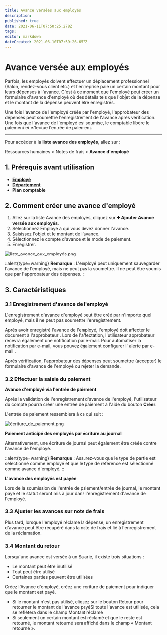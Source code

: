 ```yaml
---
title: Avance versées aux employés
description: 
published: true
date: 2021-06-11T07:50:25.278Z
tags: 
editor: markdown
dateCreated: 2021-06-10T07:59:26.657Z
---
```


# Avance versée aux employés

Parfois, les employés doivent effectuer un déplacement professionnel (Salon, rendez-vous client etc.) et l'entreprise paie un certain montant pour leurs dépenses à l'avance. C'est à ce moment que l'employé peut créer un formulaire d'avance d'employé où des détails tels que l'objet de la dépense et le montant de la dépense peuvent être enregistrés.

Une fois l'avance de l'employé créée par l'employé, l'approbateur des dépenses peut soumettre l'enregistrement de l'avance après vérification. Une fois que l'avance de l'employé est soumise, le comptable libère le paiement et effectue l'entrée de paiement.

---

Pour accéder à la **liste avance des employés**, allez sur :

Ressources humaines > Notes de frais > **Avance d'employé**

## 1. Prérequis avant utilisation

- **[Employé](/hrms/cycle-de-vie/employee)**
- **[Département](/hrms/cycle-de-vie/department)**
- **Plan comptable**

## 2. Comment créer une avance d'employé 

1. Allez sur la liste Avance des employés, cliquez sur **:heavy_plus_sign: Ajouter Avance versée aux employés**.
2. Sélectionnez Employé à qui vous devez donner l'avance.
3. Saisissez l'objet et le montant de l'avance.
4. Sélectionnez le compte d'avance et le mode de paiement.
5. Enregistrer.

![liste_avance_aux_employés.png](/content/rh/employee-advance/liste_avance_aux_employés.png)

::alert{type=warning}
**Remarque** : L'employé peut uniquement sauvegarder l'avance de l'employé, mais ne peut pas la soumettre. Il ne peut être soumis que par l'approbateur des dépenses.
::

## 3. Caractéristiques

### 3.1 Enregistrement d'avance de l'employé

L'enregistrement d'avance d'employé peut être créé par n'importe quel employé, mais il ne peut pas soumettre l'enregistrement.

Après avoir enregistré l'avance de l'employé, l'employé doit affecter le document à l'approbateur . Lors de l'affectation, l'utilisateur approbateur recevra également une notification par e-mail. Pour automatiser la notification par e-mail, vous pouvez également configurer l' alerte par e-mail .

Après vérification, l'approbateur des dépenses peut soumettre (accepter) le formulaire d'avance de l'employé ou rejeter la demande.

### 3.2 Effectuer la saisie du paiement

**Avance d'employé via l'entrée de paiement**

Après la validation de l'enregistrement d'avance de l'employé, l'utilisateur du compte pourra créer une entrée de paiement à l'aide du bouton **Créer**.

L'entrée de paiement ressemblera à ce qui suit :

![écriture_de_paiement.png](/content/rh/employee-advance/écriture_de_paiement.png)

**Paiement anticipé des employés par écriture au journal**

Alternativement, une écriture de journal peut également être créée contre l'avance de l'employé.

::alert{type=warning}
**Remarque** : Assurez-vous que le type de partie est sélectionné comme employé et que le type de référence est sélectionné comme avance d'employé.
::

**L'avance des employés est payée**

Lors de la soumission de l'entrée de paiement/entrée de journal, le montant payé et le statut seront mis à jour dans l'enregistrement d'avance de l'employé.

### 3.3 Ajuster les avances sur note de frais

Plus tard, lorsque l'employé réclame la dépense, un enregistrement d'avance peut être récupéré dans la note de frais et lié à l'enregistrement de la réclamation.

### 3.4 Montant du retour

Lorsqu'une avance est versée à un Salarié, il existe trois situations :

- Le montant peut être inutilisé
- Tout peut être utilisé
- Certaines parties peuvent être utilisées

Créez l'Avance d'employé, créez une écriture de paiement pour indiquer que le montant est payé.

- Si le montant n'est pas utilisé, cliquez sur le bouton Retour pour retourner le montant de l'avance payéSi toute l'avance est utilisée, cela se reflétera dans le champ Montant réclamé
- Si seulement un certain montant est réclamé et que le reste est retourné, le montant retourné sera affiché dans le champ « Montant retourné ».





